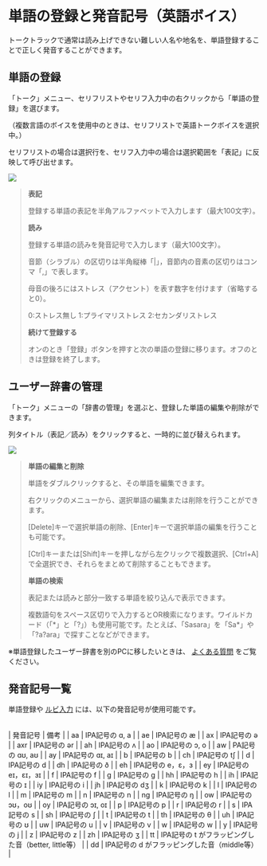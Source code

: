 



 単語の登録と発音記号（英語ボイス）
===================


  


 トークトラックで通常は読み上げできない難しい人名や地名を、単語登録することで正しく発音することができます。
   


 単語の登録
-------


 「トーク」メニュー、セリフリストやセリフ入力中の右クリックから「単語の登録」を選びます。
   

 （複数言語のボイスを使用中のときは、セリフリストで英語トークボイスを選択中。）
   

 セリフリストの場合は選択行を、セリフ入力中の場合は選択範囲を「表記」に反映して呼び出せます。
   

  


![](../../image/menu_11_e.png)

  


> 
> **表記**
>   
> 
>  登録する単語の表記を半角アルファベットで入力します（最大100文字）。
>    
> 
>   
> 
> **読み**
>   
> 
>  登録する単語の読みを発音記号で入力します（最大100文字）。
>    
> 
>  音節（シラブル）の区切りは半角縦棒「|」，音節内の音素の区切りはコンマ「,」で表します。
>    
> 
>  母音の後ろにはストレス（アクセント）を表す数字を付けます（省略すると0）。
>    
> 
>  0:ストレス無し 1:プライマリストレス 2:セカンダリストレス
>    
> 
>   
> 
> **続けて登録する**
>   
> 
>  オンのとき「登録」ボタンを押すと次の単語の登録に移ります。オフのときは登録を終了します。
>    
> 
> 



 ユーザー辞書の管理
-----------


 「トーク」メニューの「辞書の管理」を選ぶと、登録した単語の編集や削除ができます。
   

 列タイトル（表記／読み）をクリックすると、一時的に並び替えられます。
   

  


![](../../image/menu_09_e.png)

  


> 
> **単語の編集と削除**
>   
> 
>  単語をダブルクリックすると、その単語を編集できます。
>    
> 
>  右クリックのメニューから、選択単語の編集または削除を行うことができます。
>    
> 
>  [Delete]キーで選択単語の削除、[Enter]キーで選択単語の編集を行うことも可能です。
>    
> 
>  [Ctrl]キーまたは[Shift]キーを押しながら左クリックで複数選択、[Ctrl+A]で全選択でき、それらをまとめて削除することもできます。
>    
> 
>   
> 
> **単語の検索**
>   
> 
>  表記または読みと部分一致する単語を絞り込んで表示できます。
>    
> 
>  複数語句をスペース区切りで入力するとOR検索になります。ワイルドカード（「\*」と「?」）も使用可能です。たとえば、「Sasara」を「Sa\*」や「?a?ara」で探すことなどができます。
>    
> 
> 


  

 ※単語登録したユーザー辞書を別のPCに移したいときは、
 [よくある質問](https://cevio.jp/guide/cevio_ai/faq/) 
 をご覧ください。
   


 発音記号一覧
--------


 単語登録や
 [ルビ入力](../talk_01/) 
 には、以下の発音記号が使用可能です。
   

  



|  |  |
| --- | --- |
| 
 発音記号
  | 
 備考
  |
| 
 aa
  | 
 IPA記号の ɑ, a
  |
| 
 ae
  | 
 IPA記号の æ
  |
| 
 ax
  | 
 IPA記号の ə
  |
| 
 axr
  | 
 IPA記号の ər
  |
| 
 ah
  | 
 IPA記号の ʌ
  |
| 
 ao
  | 
 IPA記号の ɔ, o
  |
| 
 aw
  | 
 PA記号の ɑʊ, aʊ
  |
| 
 ay
  | 
 IPA記号の ɑɪ, aɪ
  |
| 
 b
  | 
 IPA記号の b
  |
| 
 ch
  | 
 IPA記号の tʃ
  |
| 
 d
  | 
 IPA記号の d
  |
| 
 dh
  | 
 IPA記号の ð
  |
| 
 eh
  | 
 IPA記号の e，ɛ，ɜ
  |
| 
 ey
  | 
 IPA記号の eɪ，ɛɪ，ɜɪ
  |
| 
 f
  | 
 IPA記号の f
  |
| 
 g
  | 
 IPA記号の g
  |
| 
 hh
  | 
 IPA記号の h
  |
| 
 ih
  | 
 IPA記号の ɪ
  |
| 
 iy
  | 
 IPA記号の i
  |
| 
 jh
  | 
 IPA記号の dʒ
  |
| 
 k
  | 
 IPA記号の k
  |
| 
 l
  | 
 IPA記号の l
  |
| 
 m
  | 
 IPA記号の m
  |
| 
 n
  | 
 IPA記号の n
  |
| 
 ng
  | 
 IPA記号の ŋ
  |
| 
 ow
  | 
 IPA記号の ɔʊ，oʊ
  |
| 
 oy
  | 
 IPA記号の ɔɪ, oɪ
  |
| 
 p
  | 
 IPA記号の p
  |
| 
 r
  | 
 IPA記号の r
  |
| 
 s
  | 
 IPA記号の s
  |
| 
 sh
  | 
 IPA記号の ʃ
  |
| 
 t
  | 
 IPA記号の t
  |
| 
 th
  | 
 IPA記号の θ
  |
| 
 uh
  | 
 IPA記号の ʊ
  |
| 
 uw
  | 
 IPA記号の u
  |
| 
 v
  | 
 IPA記号の v
  |
| 
 w
  | 
 IPA記号の w
  |
| 
 y
  | 
 IPA記号の j
  |
| 
 z
  | 
 IPA記号の z
  |
| 
 zh
  | 
 IPA記号の ʒ
  |
| 
 tt
  | 
 IPA記号の t がフラッピングした音（better, little等）
  |
| 
 dd
  | 
 IPA記号の d がフラッピングした音（middle等）
  |






